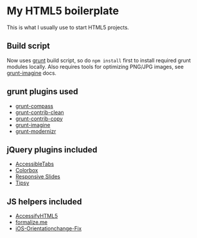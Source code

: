 # My HTML5 boilerplate

This is what I usually use to start HTML5 projects.

## Build script

Now uses [grunt](http://gruntjs.com) build script, so do `npm install` first to install required grunt modules locally. Also requires tools for optimizing PNG/JPG images, see [grunt-imagine](https://github.com/asciidisco/grunt-imagine) docs.

## grunt plugins used

* [grunt-compass](https://github.com/kahlil/grunt-compass)
* [grunt-contrib-clean](https://github.com/gruntjs/grunt-contrib-clean)
* [grunt-contrib-copy](https://github.com/gruntjs/grunt-contrib-copy)
* [grunt-imagine](https://github.com/asciidisco/grunt-imagine)
* [grunt-modernizr](https://github.com/doctyper/grunt-modernizr)

## jQuery plugins included

* [AccessibleTabs](https://github.com/ginader/Accessible-Tabs)
* [Colorbox](https://github.com/jackmoore/colorbox)
* [Responsive Slides](https://github.com/viljamis/ResponsiveSlides.js)
* [Tipsy](https://github.com/jaz303/tipsy)

## JS helpers included

* [AccessifyHTML5](https://github.com/yatil/accessifyhtml5.js)
* [formalize.me](https://github.com/nathansmith/formalize)
* [iOS-Orientationchange-Fix](https://github.com/scottjehl/iOS-Orientationchange-Fix)